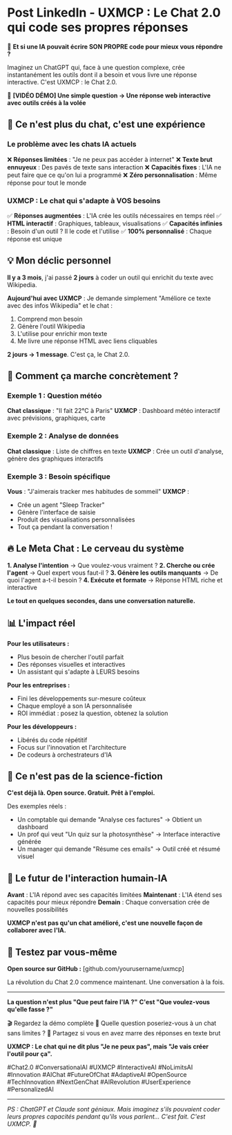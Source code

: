 # Post LinkedIn - UXMCP : Le Chat 2.0 qui code ses propres réponses

🤖 **Et si une IA pouvait écrire SON PROPRE code pour mieux vous répondre ?**

Imaginez un ChatGPT qui, face à une question complexe, crée instantanément les outils dont il a besoin et vous livre une réponse interactive. C'est UXMCP : le Chat 2.0.

🎥 **[VIDÉO DÉMO] Une simple question → Une réponse web interactive avec outils créés à la volée**

## 💬 Ce n'est plus du chat, c'est une expérience

### Le problème avec les chats IA actuels

❌ **Réponses limitées** : "Je ne peux pas accéder à internet"
❌ **Texte brut ennuyeux** : Des pavés de texte sans interaction
❌ **Capacités fixes** : L'IA ne peut faire que ce qu'on lui a programmé
❌ **Zéro personnalisation** : Même réponse pour tout le monde

### UXMCP : Le chat qui s'adapte à VOS besoins

✅ **Réponses augmentées** : L'IA crée les outils nécessaires en temps réel
✅ **HTML interactif** : Graphiques, tableaux, visualisations
✅ **Capacités infinies** : Besoin d'un outil ? Il le code et l'utilise
✅ **100% personnalisé** : Chaque réponse est unique

## 💡 Mon déclic personnel

**Il y a 3 mois**, j'ai passé **2 jours** à coder un outil qui enrichit du texte avec Wikipedia.

**Aujourd'hui avec UXMCP** : Je demande simplement "Améliore ce texte avec des infos Wikipedia" et le chat :
1. Comprend mon besoin
2. Génère l'outil Wikipedia
3. L'utilise pour enrichir mon texte
4. Me livre une réponse HTML avec liens cliquables

**2 jours → 1 message**. C'est ça, le Chat 2.0.

## 🎯 Comment ça marche concrètement ?

### Exemple 1 : Question météo
**Chat classique** : "Il fait 22°C à Paris"
**UXMCP** : Dashboard météo interactif avec prévisions, graphiques, carte

### Exemple 2 : Analyse de données
**Chat classique** : Liste de chiffres en texte
**UXMCP** : Crée un outil d'analyse, génère des graphiques interactifs

### Exemple 3 : Besoin spécifique
**Vous** : "J'aimerais tracker mes habitudes de sommeil"
**UXMCP** : 
- Crée un agent "Sleep Tracker"
- Génère l'interface de saisie
- Produit des visualisations personnalisées
- Tout ça pendant la conversation !

## 🔥 Le Meta Chat : Le cerveau du système

**1. Analyse l'intention** → Que voulez-vous vraiment ?
**2. Cherche ou crée l'agent** → Quel expert vous faut-il ?
**3. Génère les outils manquants** → De quoi l'agent a-t-il besoin ?
**4. Exécute et formate** → Réponse HTML riche et interactive

**Le tout en quelques secondes, dans une conversation naturelle.**

## 📊 L'impact réel

**Pour les utilisateurs :**
- Plus besoin de chercher l'outil parfait
- Des réponses visuelles et interactives
- Un assistant qui s'adapte à LEURS besoins

**Pour les entreprises :**
- Fini les développements sur-mesure coûteux
- Chaque employé a son IA personnalisée
- ROI immédiat : posez la question, obtenez la solution

**Pour les développeurs :**
- Libérés du code répétitif
- Focus sur l'innovation et l'architecture
- De codeurs à orchestrateurs d'IA

## 🌟 Ce n'est pas de la science-fiction

**C'est déjà là. Open source. Gratuit. Prêt à l'emploi.**

Des exemples réels :
- Un comptable qui demande "Analyse ces factures" → Obtient un dashboard
- Un prof qui veut "Un quiz sur la photosynthèse" → Interface interactive générée
- Un manager qui demande "Résume ces emails" → Outil créé et résumé visuel

## 🚀 Le futur de l'interaction humain-IA

**Avant** : L'IA répond avec ses capacités limitées
**Maintenant** : L'IA étend ses capacités pour mieux répondre
**Demain** : Chaque conversation crée de nouvelles possibilités

**UXMCP n'est pas qu'un chat amélioré, c'est une nouvelle façon de collaborer avec l'IA.**

## 🤝 Testez par vous-même

**Open source sur GitHub :** [github.com/yourusername/uxmcp]

La révolution du Chat 2.0 commence maintenant. Une conversation à la fois.

---

**La question n'est plus "Que peut faire l'IA ?"**
**C'est "Que voulez-vous qu'elle fasse ?"**

🎬 Regardez la démo complète
💭 Quelle question poseriez-vous à un chat sans limites ?
🚀 Partagez si vous en avez marre des réponses en texte brut

**UXMCP : Le chat qui ne dit plus "Je ne peux pas", mais "Je vais créer l'outil pour ça".**

#Chat2.0 #ConversationalAI #UXMCP #InteractiveAI #NoLimitsAI #Innovation #AIChat #FutureOfChat #AdaptiveAI #OpenSource #TechInnovation #NextGenChat #AIRevolution #UserExperience #PersonalizedAI

---

*PS : ChatGPT et Claude sont géniaux. Mais imaginez s'ils pouvaient coder leurs propres capacités pendant qu'ils vous parlent... C'est fait. C'est UXMCP. 🚀*